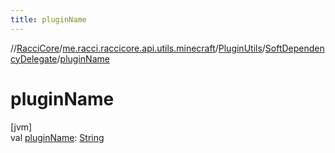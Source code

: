 ```yaml
---
title: pluginName
---
```

//[RacciCore](../../../../index.html)/[me.racci.raccicore.api.utils.minecraft](../../index.html)/[PluginUtils](../index.html)/[SoftDependencyDelegate](index.html)/[pluginName](plugin-name.html)



# pluginName



[jvm]\
val [pluginName](plugin-name.html): [String](https://kotlinlang.org/api/latest/jvm/stdlib/kotlin/-string/index.html)




